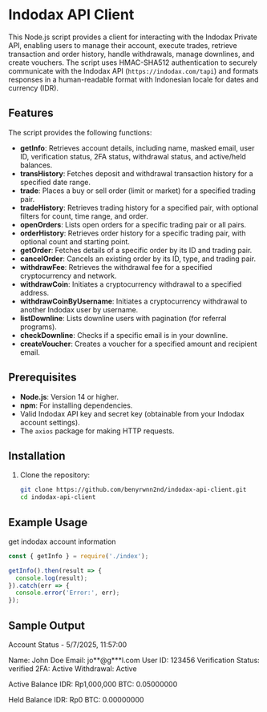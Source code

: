 # Indodax API Client

This Node.js script provides a client for interacting with the Indodax Private API, enabling users to manage their account, execute trades, retrieve transaction and order history, handle withdrawals, manage downlines, and create vouchers. The script uses HMAC-SHA512 authentication to securely communicate with the Indodax API (`https://indodax.com/tapi`) and formats responses in a human-readable format with Indonesian locale for dates and currency (IDR).

## Features

The script provides the following functions:

- **getInfo**: Retrieves account details, including name, masked email, user ID, verification status, 2FA status, withdrawal status, and active/held balances.
- **transHistory**: Fetches deposit and withdrawal transaction history for a specified date range.
- **trade**: Places a buy or sell order (limit or market) for a specified trading pair.
- **tradeHistory**: Retrieves trading history for a specified pair, with optional filters for count, time range, and order.
- **openOrders**: Lists open orders for a specific trading pair or all pairs.
- **orderHistory**: Retrieves order history for a specific trading pair, with optional count and starting point.
- **getOrder**: Fetches details of a specific order by its ID and trading pair.
- **cancelOrder**: Cancels an existing order by its ID, type, and trading pair.
- **withdrawFee**: Retrieves the withdrawal fee for a specified cryptocurrency and network.
- **withdrawCoin**: Initiates a cryptocurrency withdrawal to a specified address.
- **withdrawCoinByUsername**: Initiates a cryptocurrency withdrawal to another Indodax user by username.
- **listDownline**: Lists downline users with pagination (for referral programs).
- **checkDownline**: Checks if a specific email is in your downline.
- **createVoucher**: Creates a voucher for a specified amount and recipient email.

## Prerequisites

- **Node.js**: Version 14 or higher.
- **npm**: For installing dependencies.
- Valid Indodax API key and secret key (obtainable from your Indodax account settings).
- The `axios` package for making HTTP requests.

## Installation

1. Clone the repository:
   ```bash
   git clone https://github.com/benyrwnn2nd/indodax-api-client.git
   cd indodax-api-client

## Example Usage 

get indodax account information
```javascript
const { getInfo } = require('./index');

getInfo().then(result => {
  console.log(result);
}).catch(err => {
  console.error('Error:', err);
});
```

## Sample Output

Account Status - 5/7/2025, 11:57:00

Name: John Doe
Email: jo**@g***l.com
User ID: 123456
Verification Status: verified
2FA: Active
Withdrawal: Active

Active Balance
IDR: Rp1,000,000
BTC: 0.05000000

Held Balance
IDR: Rp0
BTC: 0.00000000
